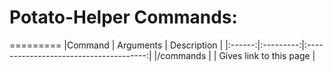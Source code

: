 # Potato-Helper Commands:
=========
|Command | Arguments |  Description |
|:------:|:---------:|:--------------------------------------:|
|/commands | | Gives link to this page |

